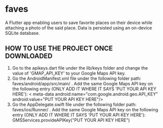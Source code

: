 # faves

A Flutter app enabling users to save favorite places on their device while attaching a photo of the said place. Data is persisted using an on-device SQLite database.

## HOW TO USE THE PROJECT ONCE DOWNLOADED
1. Go to the apikeys.dart file under the lib/keys folder and change the value of 'GMAP_API_KEY' to your Google Maps API key.
2. Go the AndroidManifest.xml file under the following folder path: faves/android/app/src/main/ . Add the same Google Maps API key on the following entry (ONLY ADD IT WHERE IT SAYS 'PUT YOUR API KEY HERE'): 
 < meta-data android:name="com.google.android.geo.API_KEY"
                android:value="PUT YOUR API KEY HERE"/>
3. Go the AppDelegate.swift file under the following folder path: faves/ios/Runner/ . Add the same Google Maps API key on the following entry (ONLY ADD IT WHERE IT SAYS 'PUT YOUR API KEY HERE'): 
    GMSServices.provideAPIKey("PUT YOUR API KEY HERE")


